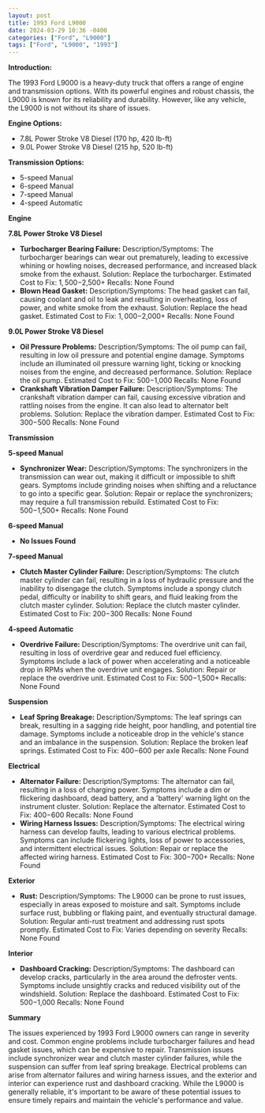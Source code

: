 ```yaml
---
layout: post
title: 1993 Ford L9000
date: 2024-03-29 10:36 -0400
categories: ["Ford", "L9000"]
tags: ["Ford", "L9000", "1993"]
---
```

**Introduction:**

The 1993 Ford L9000 is a heavy-duty truck that offers a range of engine and transmission options. With its powerful engines and robust chassis, the L9000 is known for its reliability and durability. However, like any vehicle, the L9000 is not without its share of issues.

**Engine Options:**

* 7.8L Power Stroke V8 Diesel (170 hp, 420 lb-ft)
* 9.0L Power Stroke V8 Diesel (215 hp, 520 lb-ft)

**Transmission Options:**

* 5-speed Manual
* 6-speed Manual
* 7-speed Manual
* 4-speed Automatic

**Engine**

**7.8L Power Stroke V8 Diesel**

* **Turbocharger Bearing Failure:** Description/Symptoms: The turbocharger bearings can wear out prematurely, leading to excessive whining or howling noises, decreased performance, and increased black smoke from the exhaust. Solution: Replace the turbocharger. Estimated Cost to Fix: $1,500-$2,500+ Recalls: None Found
* **Blown Head Gasket:** Description/Symptoms: The head gasket can fail, causing coolant and oil to leak and resulting in overheating, loss of power, and white smoke from the exhaust. Solution: Replace the head gasket. Estimated Cost to Fix: $1,000-$2,000+ Recalls: None Found

**9.0L Power Stroke V8 Diesel**

* **Oil Pressure Problems:** Description/Symptoms: The oil pump can fail, resulting in low oil pressure and potential engine damage. Symptoms include an illuminated oil pressure warning light, ticking or knocking noises from the engine, and decreased performance. Solution: Replace the oil pump. Estimated Cost to Fix: $500-$1,000 Recalls: None Found
* **Crankshaft Vibration Damper Failure:** Description/Symptoms: The crankshaft vibration damper can fail, causing excessive vibration and rattling noises from the engine. It can also lead to alternator belt problems. Solution: Replace the vibration damper. Estimated Cost to Fix: $300-$500 Recalls: None Found

**Transmission**

**5-speed Manual**

* **Synchronizer Wear:** Description/Symptoms: The synchronizers in the transmission can wear out, making it difficult or impossible to shift gears. Symptoms include grinding noises when shifting and a reluctance to go into a specific gear. Solution: Repair or replace the synchronizers; may require a full transmission rebuild. Estimated Cost to Fix: $500-$1,500+ Recalls: None Found

**6-speed Manual**

* **No Issues Found**

**7-speed Manual**

* **Clutch Master Cylinder Failure:** Description/Symptoms: The clutch master cylinder can fail, resulting in a loss of hydraulic pressure and the inability to disengage the clutch. Symptoms include a spongy clutch pedal, difficulty or inability to shift gears, and fluid leaking from the clutch master cylinder. Solution: Replace the clutch master cylinder. Estimated Cost to Fix: $200-$300 Recalls: None Found

**4-speed Automatic**

* **Overdrive Failure:** Description/Symptoms: The overdrive unit can fail, resulting in loss of overdrive gear and reduced fuel efficiency. Symptoms include a lack of power when accelerating and a noticeable drop in RPMs when the overdrive unit engages. Solution: Repair or replace the overdrive unit. Estimated Cost to Fix: $500-$1,500+ Recalls: None Found

**Suspension**

* **Leaf Spring Breakage:** Description/Symptoms: The leaf springs can break, resulting in a sagging ride height, poor handling, and potential tire damage. Symptoms include a noticeable drop in the vehicle's stance and an imbalance in the suspension. Solution: Replace the broken leaf springs. Estimated Cost to Fix: $400-$600 per axle Recalls: None Found

**Electrical**

* **Alternator Failure:** Description/Symptoms: The alternator can fail, resulting in a loss of charging power. Symptoms include a dim or flickering dashboard, dead battery, and a 'battery' warning light on the instrument cluster. Solution: Replace the alternator. Estimated Cost to Fix: $400-$600 Recalls: None Found
* **Wiring Harness Issues:** Description/Symptoms: The electrical wiring harness can develop faults, leading to various electrical problems. Symptoms can include flickering lights, loss of power to accessories, and intermittent electrical issues. Solution: Repair or replace the affected wiring harness. Estimated Cost to Fix: $300-$700+ Recalls: None Found

**Exterior**

* **Rust:** Description/Symptoms: The L9000 can be prone to rust issues, especially in areas exposed to moisture and salt. Symptoms include surface rust, bubbling or flaking paint, and eventually structural damage. Solution: Regular anti-rust treatment and addressing rust spots promptly. Estimated Cost to Fix: Varies depending on severity Recalls: None Found

**Interior**

* **Dashboard Cracking:** Description/Symptoms: The dashboard can develop cracks, particularly in the area around the defroster vents. Symptoms include unsightly cracks and reduced visibility out of the windshield. Solution: Replace the dashboard. Estimated Cost to Fix: $500-$1,000 Recalls: None Found

**Summary**

The issues experienced by 1993 Ford L9000 owners can range in severity and cost. Common engine problems include turbocharger failures and head gasket issues, which can be expensive to repair. Transmission issues include synchronizer wear and clutch master cylinder failures, while the suspension can suffer from leaf spring breakage. Electrical problems can arise from alternator failures and wiring harness issues, and the exterior and interior can experience rust and dashboard cracking. While the L9000 is generally reliable, it's important to be aware of these potential issues to ensure timely repairs and maintain the vehicle's performance and value.
